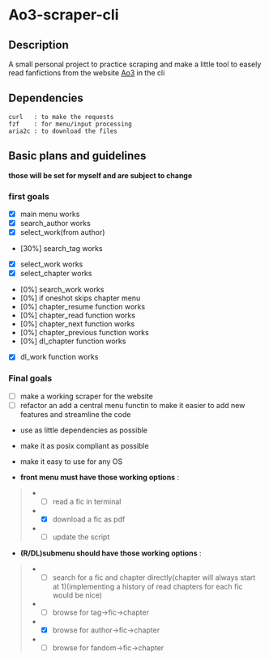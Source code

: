 # Ao3-scraper-cli

## Description

A small personal project to practice scraping and make a little tool to easely read fanfictions from the website [Ao3](https://archiveofourown.org/) in the cli

## Dependencies
    curl   : to make the requests
    fzf    : for menu/input processing
    aria2c : to download the files
## Basic plans and guidelines

**those will be set for myself and are subject to change**

### first goals

- [x] main menu works
- [x] search_author works
- [x] select_work(from author)
- [30%] search_tag works
- [x] select_work works
- [x] select_chapter works
- [0%] search_work works
- [0%] if oneshot skips chapter menu 
- [0%] chapter_resume function works
- [0%] chapter_read function works
- [0%] chapter_next function works
- [0%] chapter_previous function works
- [0%] dl_chapter function works
- [x] dl_work function works
  
### Final goals

- [ ] make a working scraper for the website
- [ ] refactor an add a central menu functin to make it easier to add new features and streamline the code
- use as little dependencies as possible
- make it as posix compliant as possible
- make it easy to use for any OS

- **front menu must have those working options** :

>- - [ ] read a fic in terminal
>- - [x] download a fic as pdf
>- - [ ] update the script

- **(R/DL)submenu should have those working options** :

>- - [ ] search for a fic and chapter directly(chapter will always start at 1)(implementing a history of read chapters for each fic would be nice)
>- - [ ] browse for tag->fic->chapter
>- - [x] browse for author->fic->chapter
>- - [ ] browse for fandom->fic->chapter
